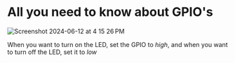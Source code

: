 # All you need to know about GPIO's
![Screenshot 2024-06-12 at 4 15 26 PM](https://github.com/Manikanta25055/Rasberry_Pi_5-/assets/69751652/686a8471-4b7c-41ff-95fd-51f922f4869f)

When you want to turn on the LED, set the GPIO to *high*, and when you want to turn off the LED, set it to *low*


